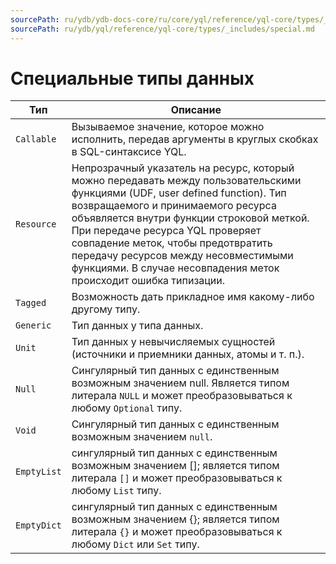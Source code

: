 ```yaml
---
sourcePath: ru/ydb/ydb-docs-core/ru/core/yql/reference/yql-core/types/_includes/special.md
sourcePath: ru/ydb/yql/reference/yql-core/types/_includes/special.md
---
```

# Специальные типы данных

Тип | Описание
----- | -----
`Callable` | Вызываемое значение, которое можно исполнить, передав аргументы в круглых скобках в SQL-синтаксисе YQL.
`Resource` | Непрозрачный указатель на ресурс, который можно передавать между пользовательскими функциями (UDF, user defined function). Тип возвращаемого и принимаемого ресурса объявляется внутри функции строковой меткой. При передаче ресурса YQL проверяет совпадение меток, чтобы предотвратить передачу ресурсов между несовместимыми функциями. В случае несовпадения меток происходит ошибка типизации.
`Tagged` | Возможность дать прикладное имя какому-либо другому типу.
`Generic` | Тип данных у типа данных.
`Unit` | Тип данных у невычисляемых сущностей (источники и приемники данных, атомы и т.&nbsp;п.).
`Null` | Сингулярный тип данных с единственным возможным значением null. Является типом литерала `NULL` и может преобразовываться к любому `Optional` типу.
`Void` | Сингулярный тип данных с единственным возможным значением `null`.
`EmptyList` | сингулярный тип данных с единственным возможным значением []; является типом литерала `[]` и может преобразовываться к любому `List` типу.
`EmptyDict` | сингулярный тип данных с единственным возможным значением {}; является типом литерала `{}` и может преобразовываться к любому `Dict` или `Set` типу.

